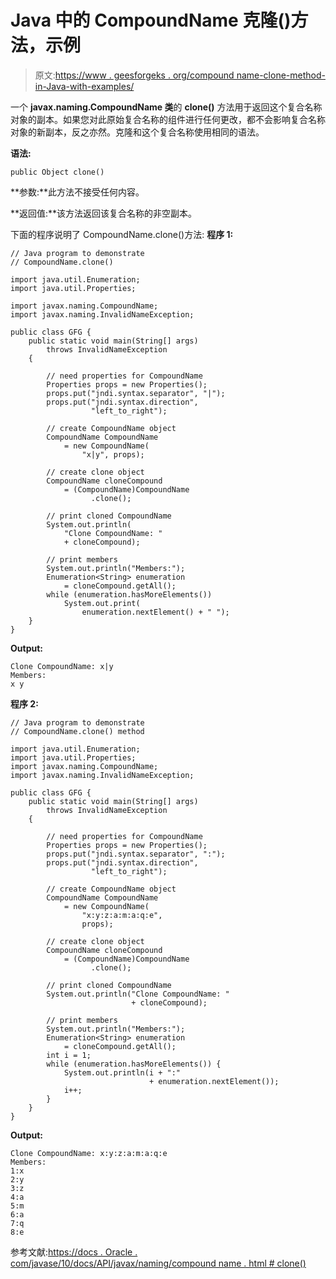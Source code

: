 # Java 中的 CompoundName 克隆()方法，示例

> 原文:[https://www . geesforgeks . org/compound name-clone-method-in-Java-with-examples/](https://www.geeksforgeeks.org/compoundname-clone-method-in-java-with-examples/)

一个 **javax.naming.CompoundName 类**的 **clone()** 方法用于返回这个复合名称对象的副本。如果您对此原始复合名称的组件进行任何更改，都不会影响复合名称对象的新副本，反之亦然。克隆和这个复合名称使用相同的语法。

**语法:**

```
public Object clone()

```

**参数:**此方法不接受任何内容。

**返回值:**该方法返回该复合名称的非空副本。

下面的程序说明了 CompoundName.clone()方法:
**程序 1:**

```
// Java program to demonstrate
// CompoundName.clone()

import java.util.Enumeration;
import java.util.Properties;

import javax.naming.CompoundName;
import javax.naming.InvalidNameException;

public class GFG {
    public static void main(String[] args)
        throws InvalidNameException
    {

        // need properties for CompoundName
        Properties props = new Properties();
        props.put("jndi.syntax.separator", "|");
        props.put("jndi.syntax.direction",
                  "left_to_right");

        // create CompoundName object
        CompoundName CompoundName
            = new CompoundName(
                "x|y", props);

        // create clone object
        CompoundName cloneCompound
            = (CompoundName)CompoundName
                  .clone();

        // print cloned CompoundName
        System.out.println(
            "Clone CompoundName: "
            + cloneCompound);

        // print members
        System.out.println("Members:");
        Enumeration<String> enumeration
            = cloneCompound.getAll();
        while (enumeration.hasMoreElements())
            System.out.print(
                enumeration.nextElement() + " ");
    }
}
```

**Output:**

```
Clone CompoundName: x|y
Members:
x y

```

**程序 2:**

```
// Java program to demonstrate
// CompoundName.clone() method

import java.util.Enumeration;
import java.util.Properties;
import javax.naming.CompoundName;
import javax.naming.InvalidNameException;

public class GFG {
    public static void main(String[] args)
        throws InvalidNameException
    {

        // need properties for CompoundName
        Properties props = new Properties();
        props.put("jndi.syntax.separator", ":");
        props.put("jndi.syntax.direction",
                  "left_to_right");

        // create CompoundName object
        CompoundName CompoundName
            = new CompoundName(
                "x:y:z:a:m:a:q:e",
                props);

        // create clone object
        CompoundName cloneCompound
            = (CompoundName)CompoundName
                  .clone();

        // print cloned CompoundName
        System.out.println("Clone CompoundName: "
                           + cloneCompound);

        // print members
        System.out.println("Members:");
        Enumeration<String> enumeration
            = cloneCompound.getAll();
        int i = 1;
        while (enumeration.hasMoreElements()) {
            System.out.println(i + ":"
                               + enumeration.nextElement());
            i++;
        }
    }
}
```

**Output:**

```
Clone CompoundName: x:y:z:a:m:a:q:e
Members:
1:x
2:y
3:z
4:a
5:m
6:a
7:q
8:e

```

参考文献:[https://docs . Oracle . com/javase/10/docs/API/javax/naming/compound name . html # clone()](https://docs.oracle.com/javase/10/docs/api/javax/naming/CompoundName.html#clone())